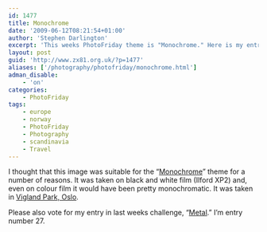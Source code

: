 ```yaml
---
id: 1477
title: Monochrome
date: '2009-06-12T08:21:54+01:00'
author: 'Stephen Darlington'
excerpt: 'This weeks PhotoFriday theme is "Monochrome." Here is my entry.'
layout: post
guid: 'http://www.zx81.org.uk/?p=1477'
aliases: ['/photography/photofriday/monochrome.html']
adman_disable:
    - 'on'
categories:
    - PhotoFriday
tags:
    - europe
    - norway
    - PhotoFriday
    - Photography
    - scandinavia
    - Travel
---
```


I thought that this image was suitable for the “[Monochrome](http://www.photofriday.com/archives/challenge/000884.php)” theme for a number of reasons. It was taken on black and white film (Ilford XP2) and, even on colour film it would have been pretty monochromatic. It was taken in [Vigland Park, Oslo](http://www.zx81.org.uk/travel/norway.html).

Please also vote for my entry in last weeks challenge, “[Metal](http://www.photofriday.com/linkviewer.php?id=881).” I’m entry number 27.